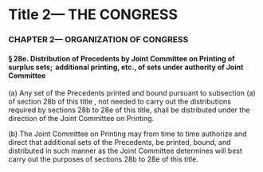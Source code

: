 
# Title 2— THE CONGRESS
### CHAPTER 2— ORGANIZATION OF CONGRESS
#### § 28e. Distribution of Precedents by Joint Committee on Printing of surplus sets;  additional printing, etc., of sets under authority of Joint Committee

(a) Any set of the Precedents printed and bound pursuant to subsection (a) of section 28b of this title , not needed to carry out the distributions required by sections 28b to 28e of this title, shall be distributed under the direction of the Joint Committee on Printing.

(b) The Joint Committee on Printing may from time to time authorize and direct that additional sets of the Precedents, be printed, bound, and distributed in such manner as the Joint Committee determines will best carry out the purposes of sections 28b to 28e of this title.
